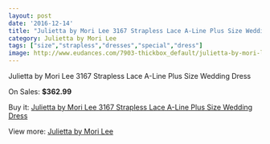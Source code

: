 ```yaml
---
layout: post
date: '2016-12-14'
title: "Julietta by Mori Lee 3167 Strapless Lace A-Line Plus Size Wedding Dress"
category: Julietta by Mori Lee
tags: ["size","strapless","dresses","special","dress"]
image: http://www.eudances.com/7903-thickbox_default/julietta-by-mori-lee-3167-strapless-lace-a-line-plus-size-wedding-dress.jpg
---
```

Julietta by Mori Lee 3167 Strapless Lace A-Line Plus Size Wedding Dress

On Sales: **$362.99**
<a href="https://www.eudances.com/en/julietta-by-mori-lee/2776-julietta-by-mori-lee-3167-strapless-lace-a-line-plus-size-wedding-dress.html"><amp-img layout="responsive" width="600" height="600" src="//www.eudances.com/7903-thickbox_default/julietta-by-mori-lee-3167-strapless-lace-a-line-plus-size-wedding-dress.jpg" alt="Julietta by Mori Lee 3167 Strapless Lace A-Line Plus Size Wedding Dress 0" /></a>
<a href="https://www.eudances.com/en/julietta-by-mori-lee/2776-julietta-by-mori-lee-3167-strapless-lace-a-line-plus-size-wedding-dress.html"><amp-img layout="responsive" width="600" height="600" src="//www.eudances.com/7904-thickbox_default/julietta-by-mori-lee-3167-strapless-lace-a-line-plus-size-wedding-dress.jpg" alt="Julietta by Mori Lee 3167 Strapless Lace A-Line Plus Size Wedding Dress 1" /></a>
<a href="https://www.eudances.com/en/julietta-by-mori-lee/2776-julietta-by-mori-lee-3167-strapless-lace-a-line-plus-size-wedding-dress.html"><amp-img layout="responsive" width="600" height="600" src="//www.eudances.com/7905-thickbox_default/julietta-by-mori-lee-3167-strapless-lace-a-line-plus-size-wedding-dress.jpg" alt="Julietta by Mori Lee 3167 Strapless Lace A-Line Plus Size Wedding Dress 2" /></a>
<a href="https://www.eudances.com/en/julietta-by-mori-lee/2776-julietta-by-mori-lee-3167-strapless-lace-a-line-plus-size-wedding-dress.html"><amp-img layout="responsive" width="600" height="600" src="//www.eudances.com/7906-thickbox_default/julietta-by-mori-lee-3167-strapless-lace-a-line-plus-size-wedding-dress.jpg" alt="Julietta by Mori Lee 3167 Strapless Lace A-Line Plus Size Wedding Dress 3" /></a>
<a href="https://www.eudances.com/en/julietta-by-mori-lee/2776-julietta-by-mori-lee-3167-strapless-lace-a-line-plus-size-wedding-dress.html"><amp-img layout="responsive" width="600" height="600" src="//www.eudances.com/7907-thickbox_default/julietta-by-mori-lee-3167-strapless-lace-a-line-plus-size-wedding-dress.jpg" alt="Julietta by Mori Lee 3167 Strapless Lace A-Line Plus Size Wedding Dress 4" /></a>

Buy it: [Julietta by Mori Lee 3167 Strapless Lace A-Line Plus Size Wedding Dress](https://www.eudances.com/en/julietta-by-mori-lee/2776-julietta-by-mori-lee-3167-strapless-lace-a-line-plus-size-wedding-dress.html "Julietta by Mori Lee 3167 Strapless Lace A-Line Plus Size Wedding Dress")

View more: [Julietta by Mori Lee](https://www.eudances.com/en/43-julietta-by-mori-lee "Julietta by Mori Lee")